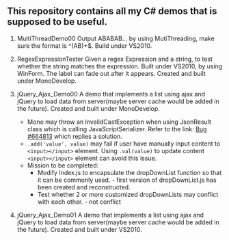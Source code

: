## This repository contains all my C# demos that is supposed to be useful.

1. MultiThreadDemo00
   Output ABABAB... by using MutiThreading, make sure the format is ^(AB)+$. Build under VS2010.
   
2. RegexExpressionTester
   Given a regex Expression and a string, to test whether the string matches the expression. Built under VS2010, by using WinForm. The label can fade out after it appears. Created and built under MonoDevelop.
   
3. jQuery_Ajax_Demo00
   A demo that implements a list using ajax and jQuery to load data from server(maybe server cache would be added in the future). Created and built under MonoDevelop. 
   * Mono may throw an InvalidCastException when using JsonResult class which is calling JavaScriptSerializer. Refer to the link: [Bug #664813](https://bugzilla.novell.com/show_bug.cgi?id=664813) which replies a solution.
   * `.add('value', value)` may fail if user have manually input content to `<input></input>` element. Using `.val(value)` to update content `<input></input>` element can avoid this issue.
   * Mission to be completed: 
     * Modify Index.js to encapsulate the dropDownList function so that it can be commonly used. - first version of dropDownList.js has been created and reconstructed.
     * Test whether 2 or more customized dropDownLists may conflict with each other. - not conflict

4. jQuery_Ajax_Demo01
   A demo that implements a list using ajax and jQuery to load data from server(maybe server cache would be added in the future). Created and built under VS2010.